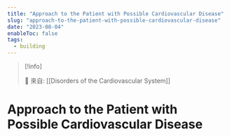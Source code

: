 ```yaml
---
title: "Approach to the Patient with Possible Cardiovascular Disease"
slug: "approach-to-the-patient-with-possible-cardiovascular-disease"
date: "2023-08-04"
enableToc: false
tags:
  - building
---
```


> [!info]
>
> 🌱 來自: [[Disorders of the Cardiovascular System]]

# Approach to the Patient with Possible Cardiovascular Disease
